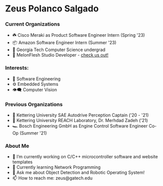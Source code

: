 <h1> Zeus Polanco Salgado </h1>

<h3>Current Organizations</h3>
<ul>
  <li>☘️ Cisco Meraki as Product Software Engineer Intern (Spring '23)</li>
  <li>📦 Amazon Software Engineer Intern (Summer '23)</li>
  <li>🐝 Georgia Tech Computer Science undergrad</li>
  <li>🍈 MelonFlesh Studio Developer - <a href="https://github.com/MelonFlesh">check us out!</a></li> 
</ul>

<h3> Interests: </h3>
<ul>
  <li>💾 Software Engineering</i>
  <li>⚙️ Embedded Systems</li>
  <li>👁‍🗨 Computer Vision</li>
</ul>

<h3>Previous Organizations</h3>
<ul>
  <li>🚙 Kettering University SAE Autodrive Perception Captain ('20 - '21)</i>
  <li>🔬 Kettering University REACH Laboratory, Dr. Merhdad Zadeh ('21)</li>
  <li>🏎 Bosch Engineering GmbH as Engine Control Software Engineer Co-Op (Summer '21)</li>
</ul>

<h3>About Me</h3>
<ul>
  <li>🔭 I’m currently working on C/C++ microcontroller software and website templates</li>
  <li>🌱 Currently learning Network Programming</i>
  <li>💬 Ask me about Object Detection and Robotic Operating System!</li>
  <li>📫 How to reach me: zeus@gatech.edu </li>
</ul>
